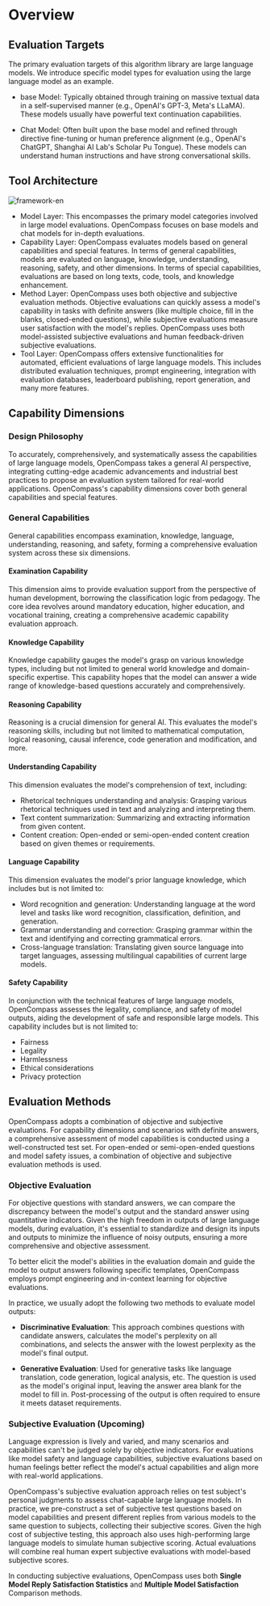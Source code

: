 # Overview

## Evaluation Targets

The primary evaluation targets of this algorithm library are large language models. We introduce specific model types for evaluation using the large language model as an example.

- base Model: Typically obtained through training on massive textual data in a self-supervised manner (e.g., OpenAI's GPT-3, Meta's LLaMA). These models usually have powerful text continuation capabilities.

- Chat Model: Often built upon the base model and refined through directive fine-tuning or human preference alignment (e.g., OpenAI's ChatGPT, Shanghai AI Lab's Scholar Pu Tongue). These models can understand human instructions and have strong conversational skills.

## Tool Architecture

![framework-en](https://github.com/open-compass/opencompass/assets/17680578/b4d4bf4b-a673-4efe-b522-9337d4f7391a)

- Model Layer: This encompasses the primary model categories involved in large model evaluations. OpenCompass focuses on base models and chat models for in-depth evaluations.
- Capability Layer: OpenCompass evaluates models based on general capabilities and special features. In terms of general capabilities, models are evaluated on language, knowledge, understanding, reasoning, safety, and other dimensions. In terms of special capabilities, evaluations are based on long texts, code, tools, and knowledge enhancement.
- Method Layer: OpenCompass uses both objective and subjective evaluation methods. Objective evaluations can quickly assess a model's capability in tasks with definite answers (like multiple choice, fill in the blanks, closed-ended questions), while subjective evaluations measure user satisfaction with the model's replies. OpenCompass uses both model-assisted subjective evaluations and human feedback-driven subjective evaluations.
- Tool Layer: OpenCompass offers extensive functionalities for automated, efficient evaluations of large language models. This includes distributed evaluation techniques, prompt engineering, integration with evaluation databases, leaderboard publishing, report generation, and many more features.

## Capability Dimensions

### Design Philosophy

To accurately, comprehensively, and systematically assess the capabilities of large language models, OpenCompass takes a general AI perspective, integrating cutting-edge academic advancements and industrial best practices to propose an evaluation system tailored for real-world applications. OpenCompass's capability dimensions cover both general capabilities and special features.

### General Capabilities

General capabilities encompass examination, knowledge, language, understanding, reasoning, and safety, forming a comprehensive evaluation system across these six dimensions.

#### Examination Capability

This dimension aims to provide evaluation support from the perspective of human development, borrowing the classification logic from pedagogy. The core idea revolves around mandatory education, higher education, and vocational training, creating a comprehensive academic capability evaluation approach.

#### Knowledge Capability

Knowledge capability gauges the model's grasp on various knowledge types, including but not limited to general world knowledge and domain-specific expertise. This capability hopes that the model can answer a wide range of knowledge-based questions accurately and comprehensively.

#### Reasoning Capability

Reasoning is a crucial dimension for general AI. This evaluates the model's reasoning skills, including but not limited to mathematical computation, logical reasoning, causal inference, code generation and modification, and more.

#### Understanding Capability

This dimension evaluates the model's comprehension of text, including:

- Rhetorical techniques understanding and analysis: Grasping various rhetorical techniques used in text and analyzing and interpreting them.
- Text content summarization: Summarizing and extracting information from given content.
- Content creation: Open-ended or semi-open-ended content creation based on given themes or requirements.

#### Language Capability

This dimension evaluates the model's prior language knowledge, which includes but is not limited to:

- Word recognition and generation: Understanding language at the word level and tasks like word recognition, classification, definition, and generation.
- Grammar understanding and correction: Grasping grammar within the text and identifying and correcting grammatical errors.
- Cross-language translation: Translating given source language into target languages, assessing multilingual capabilities of current large models.

#### Safety Capability

In conjunction with the technical features of large language models, OpenCompass assesses the legality, compliance, and safety of model outputs, aiding the development of safe and responsible large models. This capability includes but is not limited to:

- Fairness
- Legality
- Harmlessness
- Ethical considerations
- Privacy protection

## Evaluation Methods

OpenCompass adopts a combination of objective and subjective evaluations. For capability dimensions and scenarios with definite answers, a comprehensive assessment of model capabilities is conducted using a well-constructed test set. For open-ended or semi-open-ended questions and model safety issues, a combination of objective and subjective evaluation methods is used.

### Objective Evaluation

For objective questions with standard answers, we can compare the discrepancy between the model's output and the standard answer using quantitative indicators. Given the high freedom in outputs of large language models, during evaluation, it's essential to standardize and design its inputs and outputs to minimize the influence of noisy outputs, ensuring a more comprehensive and objective assessment.

To better elicit the model's abilities in the evaluation domain and guide the model to output answers following specific templates, OpenCompass employs prompt engineering and in-context learning for objective evaluations.

In practice, we usually adopt the following two methods to evaluate model outputs:

- **Discriminative Evaluation**: This approach combines questions with candidate answers, calculates the model's perplexity on all combinations, and selects the answer with the lowest perplexity as the model's final output.

- **Generative Evaluation**: Used for generative tasks like language translation, code generation, logical analysis, etc. The question is used as the model's original input, leaving the answer area blank for the model to fill in. Post-processing of the output is often required to ensure it meets dataset requirements.

### Subjective Evaluation (Upcoming)

Language expression is lively and varied, and many scenarios and capabilities can't be judged solely by objective indicators. For evaluations like model safety and language capabilities, subjective evaluations based on human feelings better reflect the model's actual capabilities and align more with real-world applications.

OpenCompass's subjective evaluation approach relies on test subject's personal judgments to assess chat-capable large language models. In practice, we pre-construct a set of subjective test questions based on model capabilities and present different replies from various models to the same question to subjects, collecting their subjective scores. Given the high cost of subjective testing, this approach also uses high-performing large language models to simulate human subjective scoring. Actual evaluations will combine real human expert subjective evaluations with model-based subjective scores.

In conducting subjective evaluations, OpenCompass uses both **Single Model Reply Satisfaction Statistics** and **Multiple Model Satisfaction** Comparison methods.
